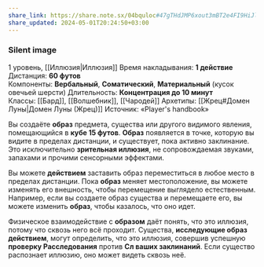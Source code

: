 ```yaml
---
share_link: https://share.note.sx/04bquloc#47gTHdJMP6xout3mBT2e4FI9HiJlLrKbg+Aa/jlXPEw
share_updated: 2024-05-01T20:24:50+03:00
---
```

### Silent image
1 уровень, [[Иллюзия|Иллюзия]]
Время накладывания: **1 действие**
Дистанция: **60 футов**
Компоненты: **Вербальный**, **Соматический**, **Материальный** (кусок овечьей шерсти)
Длительность: **Концентрация до 10 минут**
Классы: [[Бард]], [[Волшебник]], [[Чародей]]
Архетипы: [[Жрец#Домен Луны|Домен Луны (Жрец)]]
Источник: «Player's handbook»

Вы создаёте **образ** предмета, существа или другого видимого явления, помещающийся в **кубе 15 футов**. **Образ** появляется в точке, которую вы видите в пределах дистанции, и существует, пока активно заклинание. Это исключительно **зрительная иллюзия**, не сопровождаемая звуками, запахами и прочими сенсорными эффектами.

Вы можете **действием** заставить образ переместиться в любое место в пределах дистанции. Пока **образ** меняет местоположение, вы можете изменять его внешность, чтобы перемещение выглядело естественным. Например, если вы создаете образ существа и перемещаете его, вы можете изменить **образ**, чтобы казалось, что оно идет.

Физическое взаимодействие с **образом** даёт понять, что это иллюзия, потому что сквозь него всё проходит. Существа, **исследующие образ действием**, могут определить, что это иллюзия, совершив успешную **проверку Расследования** против **Сл ваших заклинаний**. Если существо распознает иллюзию, оно может видеть сквозь неё.